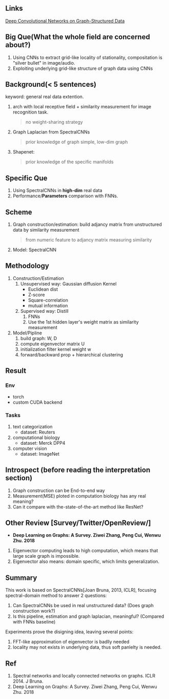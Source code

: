 ## Links
[Deep Convolutional Networks on Graph-Structured Data](https://arxiv.org/pdf/1506.05163)

## Big Que(What the whole field are concerned about?)
1. Using CNNs to extract grid-like locality of stationality, compositation is "silver bullet" in image/audio.
1. Exploiting underlying grid-like structure of graph data using CNNs

## Background(< 5 sentences)
keyword: general real data extention.
1. arch with local receptive field + similarity measurement for image recognition task.
    > no weight-sharing strategy
1. Graph Laplacian from SpectralCNNs
    > prior knowledge of graph
    > simple, low-dim graph
1. Shapenet:
    > prior knowledge of the specific manifolds

## Specific Que
1. Using SpectralCNNs in **high-dim** real data
1. Performance/**Parameters** comparison with FNNs.

## Scheme
1. Graph construction/estimation: build adjancy matrix from unstructured data by similarity measurement
    > from numeric feature to adjancy matrix measuring similarity
1. Model: SpectralCNN

## Methodology
1. Construction/Estimation
    1. Unsupervised way: Gaussian diffusion Kernel
        * Euclidean dist
        * Z-score
        * Square-correlation
        * mutual information
    1. Supervised way: Distill
        1. FNNs
        1. Use the 1st hidden layer's weight matrix as similarity measurement
1. Model/Pipline
    1. build graph: W, D
    1. compute eigenvector matrix U
    1. initialization filter kernel weight w
    1. forward/backward prop + hierarchical clustering

## Result
### Env
* torch
* custom CUDA backend
### Tasks
1. text categorization
    * dataset: Reuters
1. computational biology
    * dataset: Merck DPP4
1. computer vision
    * dataset: ImageNet

## Introspect (before reading the interpretation section)
1. Graph construction can be End-to-end way
1. Measurement(MSE) ploted in computation biology has any real meaning?
1. Can it compare with the-state-of-the-art method like ResNet?

## Other Review [Survey/Twitter/OpenReview/]
* **Deep Learning on Graphs: A Survey. Ziwei Zhang, Peng Cui, Wenwu Zhu. 2018**
1. Eigenvector computing leads to high computation, which means that large scale graph is impossible.
1. Eigenvector also means: domain specific, which limits generalization.

## Summary
This work is based on SpectralCNNs[Joan Bruna, 2013, ICLR], focusing spectral-domain method
to answer 2 questions:
1. Can SpectralCNNs be used in real unstructured data? (Does graph construction work?)
1. Is this pipeline, estimation and graph laplacian, meaningful? (Compared with FNNs baseline)

Experiments prove the disigning idea, leaving several points:
1. FFT-like approximation of eigenvector is badlly needed
1. locality may not exists in underlying data, thus soft panlelty is needed.

## Ref
1. Spectral networks and locally connected networks on graphs. ICLR 2014. J Bruna.
1. Deep Learning on Graphs: A Survey. Ziwei Zhang, Peng Cui, Wenwu Zhu. 2018

